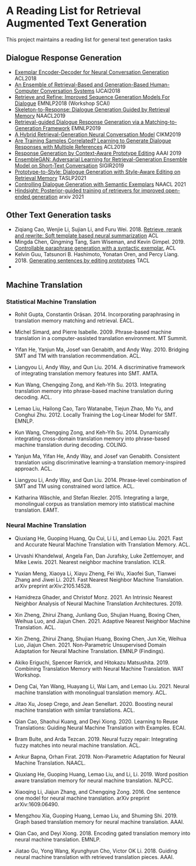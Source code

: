 # A Reading List for Retrieval Augmented Text Generation
This project maintains a reading list for general text generation tasks



## Dialogue Response Generation

- [Exemplar Encoder-Decoder for Neural Conversation Generation](https://www.aclweb.org/anthology/P18-1123.pdf) ACL2018
- [An Ensemble of Retrieval-Based and Generation-Based Human-Computer Conversation Systems](https://www.ijcai.org/proceedings/2018/0609.pdf) IJCAI2018
- [Retrieve and Refine: Improved Sequence Generation Models For Dialogue](https://arxiv.org/abs/1808.04776) EMNLP2018 (Workshop SCAI)
- [Skeleton-to-Response: Dialogue Generation Guided by Retrieval Memory](https://arxiv.org/pdf/1809.05296) NAACL2019
- [Retrieval-guided Dialogue Response Generation via a Matching-to-Generation Framework](https://www.aclweb.org/anthology/D19-1195.pdf) EMNLP2019
- [A Hybrid Retrieval-Generation Neural Conversation Model](https://arxiv.org/pdf/1904.09068) CIKM2019
- [Are Training Samples Correlated? Learning to Generate Dialogue Responses with Multiple
  References](https://www.aclweb.org/anthology/P19-1372.pdf) ACL2019
- [Response Generation by Context-Aware Prototype Editing](https://wvvw.aaai.org/ojs/index.php/AAAI/article/view/4714) AAAI 2019
- [EnsembleGAN: Adversarial Learning for Retrieval-Generation Ensemble Model on Short-Text Conversation](https://arxiv.org/abs/2004.14592) SIGIR2019
- [Prototype-to-Style: Dialogue Generation with Style-Aware Editing on Retrieval Memory](https://arxiv.org/abs/2004.02214) TASLP2021
- [Controlling Dialogue Generation with Semantic Exemplars](https://arxiv.org/abs/2008.09075) NAACL 2021
- [Hindsight: Posterior-guided training of retrievers for improved open-ended generation](https://arxiv.org/pdf/2110.07752.pdf) arxiv 2021


## Other Text Generation tasks
- Ziqiang Cao, Wenjie Li, Sujian Li, and Furu Wei. 2018. [Retrieve, rerank and rewrite: Soft template based neural summarization](https://aclanthology.org/P18-1015.pdf) ACL
- Mingda Chen, Qingming Tang, Sam Wiseman, and Kevin Gimpel. 2019. [Controllable paraphrase generation with a syntactic exemplar.](https://aclanthology.org/P19-1599.pdf) ACL
- Kelvin Guu, Tatsunori B. Hashimoto, Yonatan Oren, and Percy Liang. 2018. [Generating sentences by editing prototypes](https://aclanthology.org/Q18-1031.pdf) TACL
- 

## Machine Translation

### Statistical Machine Translation

- Rohit Gupta, Constantin Orǎsan. 2014. Incorporating paraphrasing in translation memory matching and retrieval. EACL.

- Michel Simard, and Pierre Isabelle. 2009. Phrase-based machine translation in a computer-assisted translation environment. MT Summit.

- Yifan He, Yanjun Ma, Josef van Genabith, and Andy Way. 2010. Bridging SMT and TM with translation recommendation. ACL.

- Liangyou Li, Andy Way, and Qun Liu. 2014. A discriminative framework of integrating translation memory features into SMT. AMTA. 

- Kun Wang, Chengqing Zong, and Keh-Yih Su. 2013. Integrating translation memory into phrase-based machine translation during decoding. ACL.

- Lemao Liu, Hailong Cao, Taro Watanabe, Tiejun Zhao, Mo Yu, and Conghui Zhu. 2012. Locally Training the Log-Linear Model for SMT. EMNLP. 

- Kun Wang, Chengqing Zong, and Keh-Yih Su. 2014. Dynamically integrating cross-domain translation memory into phrase-based machine translation during decoding. COLING. 

- Yanjun Ma, Yifan He, Andy Way, and Josef van Genabith. Consistent translation using discriminative learning-a translation memory-inspired approach. ACL. 

- Liangyou Li, Andy Way, and Qun Liu. 2014. Phrase-level combination of SMT and TM using constrained word lattice. ACL.

- Katharina Wäschle, and Stefan Riezler. 2015. Integrating a large, monolingual corpus as translation memory into statistical machine translation. EAMT. 

### Neural Machine Translation

- Qiuxiang He, Guoping Huang, Qu Cui, Li Li, and Lemao Liu. 2021. Fast and Accurate Neural Machine Translation with Translation Memory. ACL.

- Urvashi Khandelwal, Angela Fan, Dan Jurafsky, Luke Zettlemoyer, and Mike Lewis. 2021. Nearest neighbor machine translation. ICLR. 

- Yuxian Meng, Xiaoya Li, Xiayu Zheng, Fei Wu, Xiaofei Sun, Tianwei Zhang and Jiwei Li. 2021. Fast Nearest Neighbor Machine Translation. arXiv preprint arXiv:2105.14528.

- Hamidreza Ghader, and Christof Monz. 2021. An Intrinsic Nearest Neighbor Analysis of Neural Machine Translation Architectures. 2019. 

- Xin Zheng, Zhirui Zhang, Junliang Guo, Shujian Huang, Boxing Chen, Weihua Luo, and Jiajun Chen. 2021. Adaptive Nearest Neighbor Machine Translation. ACL. 

- Xin Zheng, Zhirui Zhang, Shujian Huang, Boxing Chen, Jun Xie, Weihua Luo, Jiajun Chen. 2021. Non-Parametric Unsupervised Domain Adaptation for Neural Machine Translation. EMNLP (Findings). 

- Akiko Eriguchi, Spencer Rarrick, and Hitokazu Matsushita. 2019. Combining Translation Memory with Neural Machine Translation. WAT Workshop.

- Deng Cai, Yan Wang, Huayang Li, Wai Lam, and Lemao Liu. 2021. Neural machine translation with monolingual translation memory. ACL. 

- Jitao Xu, Josep Crego, and Jean Senellart. 2020. Boosting neural machine translation with similar translations. ACL. 

- Qian Cao, Shaohui Kuang, and Deyi Xiong. 2020. Learning to Reuse Translations: Guiding Neural Machine Translation with Examples. ECAI. 

- Bram Bulte, and Arda Tezcan. 2019. Neural fuzzy repair: Integrating fuzzy matches into neural machine translation. ACL. 

- Ankur Bapna, Orhan Firat. 2019. Non-Parametric Adaptation for Neural Machine Translation. NAACL. 

- Qiuxiang He, Guoping Huang, Lemao Liu, and Li, Li. 2019. Word position aware translation memory for neural machine translation. NLPCC. 

- Xiaoqing Li, Jiajun Zhang, and Chengqing Zong. 2016. One sentence one model for neural machine translation. arXiv preprint arXiv:1609.06490.  

- Mengzhou Xia, Guoping Huang, Lemao Liu, and Shuming Shi. 2019. Graph based translation memory for neural machine translation. AAAI. 

- Qian Cao, and Deyi Xiong. 2018. Encoding gated translation memory into neural machine translation. EMNLP. 

- Jiatao Gu, Yong Wang, Kyunghyun Cho, Victor OK Li. 2018. Guiding neural machine translation with retrieved translation pieces. AAAI. 

